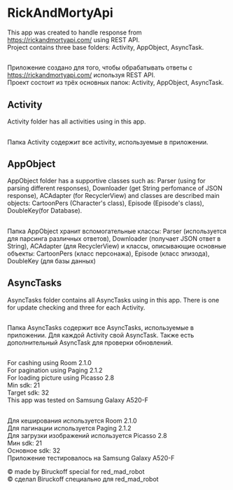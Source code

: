 # RickAndMortyApi
This app was created to handle response from https://rickandmortyapi.com/ using REST API.\
Project contains three base folders: Activity, AppObject, AsyncTask.
##
Приложение создано для того, чтобы обрабатывать ответы с https://rickandmortyapi.com/ используя REST API. \
Проект состоит из трёх основных папок: Activity, AppObject, AsyncTask.

## Activity
Activity folder has all activities using in this app.
##
Папка Activity содержит все activity, используемые в приложении.

## AppObject 
AppObject folder has a supportive classes such as: Parser (using for parsing different responses),
 Downloader (get String perfomance of JSON response), ACAdapter (for RecyclerView) and classes are described main objects:
CartoonPers (Character's class), Episode (Episode's class), DoubleKey(for Database).

##
Папка AppObject хранит вспомогательные классы: Parser (используется для парсинга различных ответов), Downloader (получает JSON ответ в String),
ACAdapter (для RecyclerView) и классы, описывающие основные объекты: CartoonPers (класс персонажа), Episode (класс эпизода), DoubleKey (для базы данных)

## AsyncTasks
AsyncTasks folder contains all AsyncTasks using in this app. There is one for update checking and three for each Activity.

##
Папка AsyncTasks содержит все AsyncTasks, используемые в приложении.  Для каждой Activity свой AsyncTask. Также есть дополнительный AsyncTask для проверки обновлений.



##
For cashing using Room 2.1.0 \
For pagination using Paging 2.1.2 \
For loading picture using Picasso 2.8 \
Min sdk: 21 \
Target sdk: 32 \
This app was tested on Samsung Galaxy A520-F


##
Для кеширования используется Room 2.1.0 \
Для пагинации используется Paging 2.1.2 \
Для загрузки изображений используется Picasso 2.8 \
Мин sdk: 21 \
Основное sdk: 32 \
Приложение тестировалось на Samsung Galaxy A520-F

&#169;  made by Biruckoff special for red_mad_robot \
&#169;  сделал Biruckoff специально для red_mad_robot
